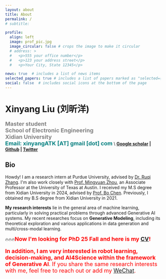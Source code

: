 ```yaml
---
layout: about
title: About
permalink: /
# subtitle: 

profile:
  align: left
  image: prof_pic.jpg
  image_circular: false # crops the image to make it circular
  # address: >
  #   <p>555 your office number</p>
  #   <p>123 your address street</p>
  #   <p>Your City, State 12345</p>

news: true  # includes a list of news items
selected_papers: true # includes a list of papers marked as "selected={true}"
social: false  # includes social icons at the bottom of the page
---
```

# Xinyang Liu (刘昕洋) 
**<font color="gray" size=4 face="">Master student</font>** \
**<font color="gray" size=4 face="">School of Electronic Engineering</font>** \
**<font color="gray" size=4 face="">Xidian University</font>** \
**<font color="Teal" size=4 face="">Email: xinyangATK [AT] gmail [dot] com</font>** 
\\
**[Google scholar](https://scholar.google.com.hk/citations?hl=zh-CN&user=9VtswyYAAAAJ) | [Github](https://github.com/xinyangATK) | [Twitter](https://twitter.com/XinyangATK)**

## **Bio**
Howdy! I am a research intern at Purdue University, advised by [Dr. Ruqi Zhang](https://ruqizhang.github.io). I'm also work closely with [Prof. Mingyuan Zhou](https://mingyuanzhou.github.io), an Associate Professor at the University of Texas at Austin. I received my M.S degree from Xidian University in 2024, advised by [Prof. Bo Chen](https://web.xidian.edu.cn/bchen/). Previously, I obtained my B.S degree from Xidian University in 2021. 

**My research interests** lie in the general area of machine learning, particularly in solving practical problems through advanced Generative AI systems. 
My recent researches focus on **Generative Modeling**, including its theoretical exploration and various applications in data generation and multi/cross-modal learning.

:fire::fire::fire:**<font color="Red" size=4 face="">Now I'm looking for PhD 25 Fall and here is my [CV](https://xinyangatk.github.io/assets/pdf/LXY_CV.pdf)!** 

**In addition, I am very interested in robot learning, decision-making, and AI4Science within the framework of Generative AI**.
If you share the same research interests with me, feel free to reach out or add my [WeChat](./assets/img/wechat.jpg).



 